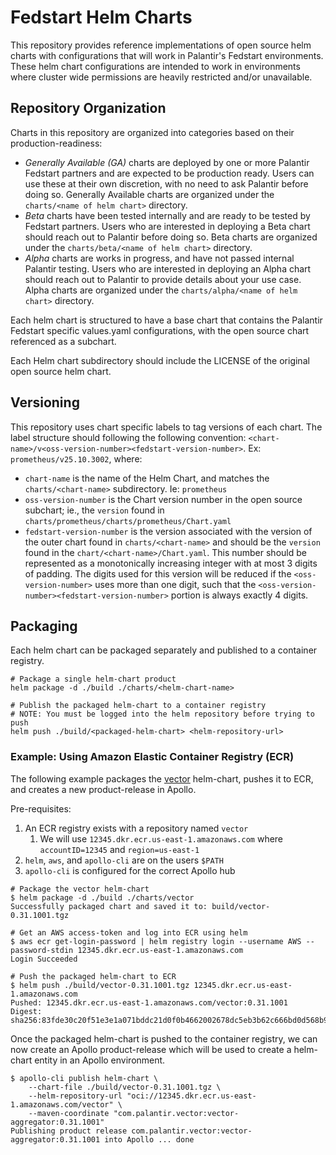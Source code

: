 # Fedstart Helm Charts

This repository provides reference implementations of open source helm charts with configurations that will work in Palantir's Fedstart environments. These helm chart configurations are intended to work in environments where cluster wide permissions are heavily restricted and/or unavailable.

## Repository Organization

Charts in this repository are organized into categories based on their production-readiness:

* *Generally Available (GA)* charts are deployed by one or more Palantir Fedstart partners and are expected to be production ready. Users can use these at their own discretion, with no need to ask Palantir before doing so. Generally Available charts are organized under the `charts/<name of helm chart>` directory.
* *Beta* charts have been tested internally and are ready to be tested by Fedstart partners. Users who are interested in deploying a Beta chart should reach out to Palantir before doing so. Beta charts are organized under the `charts/beta/<name of helm chart>` directory.
* *Alpha* charts are works in progress, and have not passed internal Palantir testing. Users who are interested in deploying an Alpha chart should reach out to Palantir to provide details about your use case. Alpha charts are organized under the `charts/alpha/<name of helm chart>` directory.

Each helm chart is structured to have a base chart that contains the Palantir Fedstart specific values.yaml configurations, with the open source chart referenced as a subchart.

Each Helm chart subdirectory should include the LICENSE of the original open source helm chart.

## Versioning

This repository uses chart specific labels to tag versions of each chart. The label structure should following the following convention: `<chart-name>/v<oss-version-number><fedstart-version-number>`. Ex: `prometheus/v25.10.3002`, where:

* `chart-name` is the name of the Helm Chart, and matches the `charts/<chart-name>` subdirectory. Ie: `prometheus`
* `oss-version-number` is the Chart version number in the open source subchart; ie., the `version` found in `charts/prometheus/charts/prometheus/Chart.yaml`
* `fedstart-version-number` is the version associated with the version of the outer chart found in `charts/<chart-name>` and should be the `version` found in the `chart/<chart-name>/Chart.yaml`. This number should be represented as a monotonically increasing integer with at most 3 digits of padding. The digits used for this version will be reduced if the `<oss-version-number>` uses more than one digit, such that the `<oss-version-number><fedstart-version-number>` portion is always exactly 4 digits.

## Packaging

Each helm chart can be packaged separately and published to a container registry.

```shell
# Package a single helm-chart product
helm package -d ./build ./charts/<helm-chart-name>

# Publish the packaged helm-chart to a container registry
# NOTE: You must be logged into the helm repository before trying to push
helm push ./build/<packaged-helm-chart> <helm-repository-url>
```

### Example: Using Amazon Elastic Container Registry (ECR)

The following example packages the [vector](./charts/vector) helm-chart, pushes it to ECR, and creates a new product-release in Apollo.

Pre-requisites:

1. An ECR registry exists with a repository named `vector`
   1. We will use `12345.dkr.ecr.us-east-1.amazonaws.com` where `accountID=12345` and `region=us-east-1`
2. `helm`, `aws`, and `apollo-cli` are on the users `$PATH`
3. `apollo-cli` is configured for the correct Apollo hub

```shell
# Package the vector helm-chart
$ helm package -d ./build ./charts/vector
Successfully packaged chart and saved it to: build/vector-0.31.1001.tgz

# Get an AWS access-token and log into ECR using helm
$ aws ecr get-login-password | helm registry login --username AWS --password-stdin 12345.dkr.ecr.us-east-1.amazonaws.com
Login Succeeded

# Push the packaged helm-chart to ECR
$ helm push ./build/vector-0.31.1001.tgz 12345.dkr.ecr.us-east-1.amazonaws.com
Pushed: 12345.dkr.ecr.us-east-1.amazonaws.com/vector:0.31.1001
Digest: sha256:83fde30c20f51e3e1a071bddc21d0f0b4662002678dc5eb3b62c666bd0d568b9
```

Once the packaged helm-chart is pushed to the container registry, we can now create an Apollo product-release which will be used to create a helm-chart entity in an Apollo environment.

```shell
$ apollo-cli publish helm-chart \
    --chart-file ./build/vector-0.31.1001.tgz \
    --helm-repository-url "oci://12345.dkr.ecr.us-east-1.amazonaws.com/vector" \
    --maven-coordinate "com.palantir.vector:vector-aggregator:0.31.1001"
Publishing product release com.palantir.vector:vector-aggregator:0.31.1001 into Apollo ... done
```
